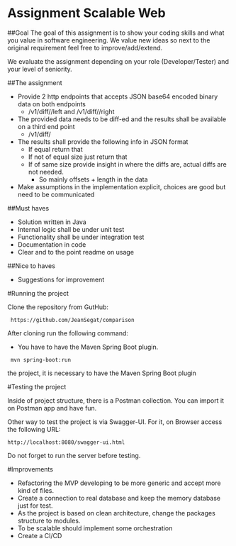 # Assignment Scalable Web

##Goal
The goal of this assignment is to show your coding skills and what you value in software
engineering. We value new ideas so next to the original requirement feel free to
improve/add/extend.

We evaluate the assignment depending on your role (Developer/Tester) and your level of
seniority.

##The assignment
* Provide 2 http endpoints that accepts JSON base64 encoded binary data on both
endpoints
    * <host>/v1/diff/<ID>/left and <host>/v1/diff/<ID>/right
* The provided data needs to be diff-ed and the results shall be available on a third end
point
    * <host>/v1/diff/<ID>
* The results shall provide the following info in JSON format
    * If equal return that 
    * If not of equal size just return that
    * If of same size provide insight in where the diffs are, actual diffs are not needed.
        * So mainly offsets + length in the data
* Make assumptions in the implementation explicit, choices are good but need to be
communicated

##Must haves
* Solution written in Java
* Internal logic shall be under unit test
* Functionality shall be under integration test
* Documentation in code
* Clear and to the point readme on usage

##Nice to haves
* Suggestions for improvement


#Running the project

Clone the repository from GutHub: 

```
 https://github.com/JeanSegat/comparison
```

After cloning run the following command: 
* You have to have the Maven Spring Boot plugin.
```
 mvn spring-boot:run
```

the project, it is necessary to have the Maven Spring Boot plugin

#Testing the project

Inside of project structure, there is a Postman collection. You can import it on Postman app and have fun.

Other way to test the project is via Swagger-UI. For it, on Browser access the following URL:
```
http://localhost:8080/swagger-ui.html
```

Do not forget to run the server before testing. 

#Improvements

* Refactoring the MVP developing to be more generic and accept more kind of files.
* Create a connection to real database and keep the memory database just for test.
* As the project is based on clean architecture, change the packages structure to modules.
* To be scalable should implement some orchestration
* Create a CI/CD